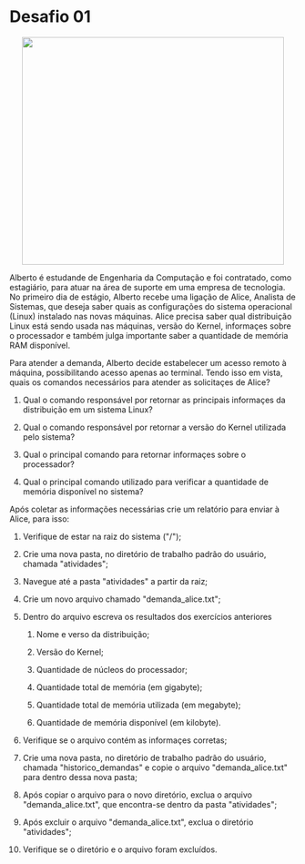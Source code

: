 # Desafio 01

<p align="center">
  <img width="460" height="400" src="https://s2.glbimg.com/f17XLgLkzTJvgviTcruEk7gUPg4=/0x0:620x412/984x0/smart/filters:strip_icc()/i.s3.glbimg.com/v1/AUTH_59edd422c0c84a879bd37670ae4f538a/internal_photos/bs/2017/n/B/YdwdiATtidl39oEX0ong/estagio4.jpg">
</p>

 Alberto é estudande de Engenharia da Computação e foi contratado, como estagiário, para atuar na área de suporte em uma empresa de tecnologia. No primeiro dia de estágio, Alberto recebe uma ligação de Alice, Analista de Sistemas, que deseja saber quais as configurações do sistema operacional (Linux) instalado nas novas máquinas. Alice precisa saber qual distribuição Linux está sendo usada nas máquinas, versão do Kernel, informaçes sobre o processador e também julga importante saber a quantidade de memória RAM disponível.

 Para atender a demanda, Alberto decide estabelecer um acesso remoto à máquina, possibilitando acesso apenas ao terminal. Tendo isso em vista, quais os comandos necessários para atender as solicitaçes de Alice?

1. Qual o comando responsável por retornar as principais informaçes da distribuição em um sistema Linux?

2. Qual o comando responsável por retornar a versão do Kernel utilizada pelo sistema?

3. Qual o principal comando para retornar informaçes sobre o processador?

4. Qual o principal comando utilizado para verificar a quantidade de memória disponível no sistema?

Após coletar as informações necessárias crie um relatório para enviar à Alice, para isso:

1. Verifique de estar na raiz do sistema ("/");

2. Crie uma nova pasta, no diretório de trabalho padrão do usuário, chamada "atividades";

3. Navegue até a pasta "atividades" a partir da raiz;

4. Crie um novo arquivo chamado "demanda_alice.txt";

5. Dentro do arquivo escreva os resultados dos exercícios anteriores
   
   1. Nome e verso da distribuição;
   
   2. Versão do Kernel;
   
   3. Quantidade de núcleos do processador;
   
   4. Quantidade total de memória (em gigabyte);
   
   5. Quantidade total de memória utilizada (em megabyte);
   
   6. Quantidade de memória disponível (em kilobyte).

6. Verifique se o arquivo contém as informaçes corretas;

7. Crie uma nova pasta, no diretório de trabalho padrão do usuário, chamada "historico_demandas" e copie o arquivo "demanda_alice.txt" para dentro dessa nova pasta;

8. Após copiar o arquivo para o novo diretório, exclua o arquivo "demanda_alice.txt", que encontra-se dentro da pasta "atividades";

9. Após excluir o arquivo "demanda_alice.txt", exclua o diretório "atividades";

10. Verifique se o diretório e o arquivo foram excluídos.
